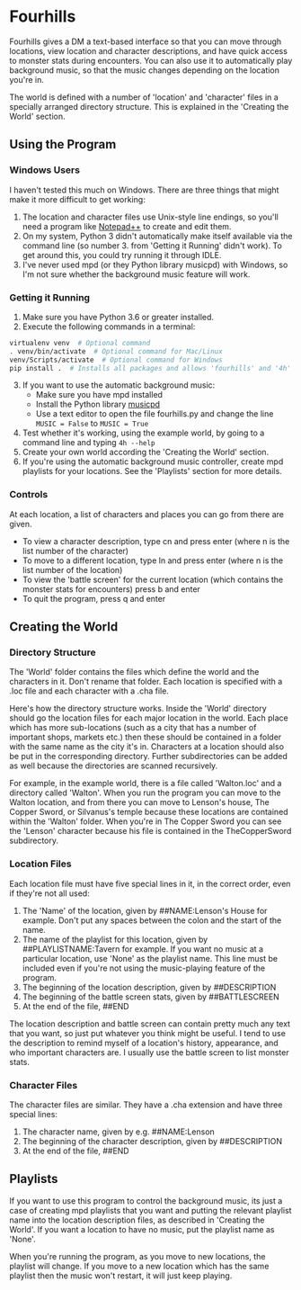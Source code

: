 # Fourhills
Fourhills gives a DM a text-based interface so that you can move through locations, view location and character descriptions, and have quick access to monster stats during encounters. You can also use it to automatically play background music, so that the music changes depending on the location you're in.

The world is defined with a number of 'location' and 'character' files in a specially arranged directory structure. This is explained in the 'Creating the World' section.

## Using the Program

### Windows Users
I haven't tested this much on Windows. There are three things that might make it more difficult to get working:

1. The location and character files use Unix-style line endings, so you'll need a program like [Notepad++](http://notepad-plus-plus.org/) to create and edit them.
2. On my system, Python 3 didn't automatically make itself available via the command line (so number 3. from 'Getting it Running' didn't work). To get around this, you could try running it through IDLE.
3. I've never used mpd (or they Python library musicpd) with Windows, so I'm not sure whether the background music feature will work.

### Getting it Running
1. Make sure you have Python 3.6 or greater installed.
2. Execute the following commands in a terminal:
```bash
virtualenv venv  # Optional command
. venv/bin/activate  # Optional command for Mac/Linux
venv/Scripts/activate  # Optional command for Windows
pip install .  # Installs all packages and allows 'fourhills' and '4h' to execute program
```
3. If you want to use the automatic background music:
   - Make sure you have mpd installed
   - Install the Python library [musicpd](https://pypi.python.org/pypi/python-musicpd)
   - Use a text editor to open the file fourhills.py and change the line `MUSIC = False` to `MUSIC = True`
4. Test whether it's working, using the example world, by going to a command line and typing `4h --help`
5. Create your own world according the 'Creating the World' section.
6. If you're using the automatic background music controller, create mpd playlists for your locations. See the 'Playlists' section for more details.

### Controls
At each location, a list of characters and places you can go from there are given.

* To view a character description, type cn and press enter (where n is the list number of the character)
* To move to a different location, type ln and press enter (where n is the list number of the location)
* To view the 'battle screen' for the current location (which contains the monster stats for encounters) press b and enter
* To quit the program, press q and enter

## Creating the World

### Directory Structure
The 'World' folder contains the files which define the world and the characters in it. Don't rename that folder. Each location is specified with a .loc file and each character with a .cha file.

Here's how the directory structure works. Inside the 'World' directory should go the location files for each major location in the world. Each place which has more sub-locations (such as a city that has a number of important shops, markets etc.) then these should be contained in a folder with the same name as the city it's in. Characters at a location should also be put in the corresponding directory. Further subdirectories can be added as well because the directories are scanned recursively.

For example, in the example world, there is a file called 'Walton.loc' and a directory called 'Walton'. When you run the program you can move to the Walton location, and from there you can move to Lenson's house, The Copper Sword, or Silvanus's temple because these locations are contained within the 'Walton' folder. When you're in The Copper Sword you can see the 'Lenson' character because his file is contained in the TheCopperSword subdirectory.

### Location Files

Each location file must have five special lines in it, in the correct order, even if they're not all used:

1. The 'Name' of the location, given by ##NAME:Lenson's House for example. Don't put any spaces between the colon and the start of the name.
2. The name of the playlist for this location, given by ##PLAYLISTNAME:Tavern for example. If you want no music at a particular location, use 'None' as the playlist name. This line must be included even if you're not using the music-playing feature of the program.
3. The beginning of the location description, given by ##DESCRIPTION
4. The beginning of the battle screen stats, given by ##BATTLESCREEN
5. At the end of the file, ##END

The location description and battle screen can contain pretty much any text that you want, so just put whatever you think might be useful. I tend to use the description to remind myself of a location's history, appearance, and who important characters are. I usually use the battle screen to list monster stats.

### Character Files

The character files are similar. They have a .cha extension and have three special lines:

1. The character name, given by e.g. ##NAME:Lenson
3. The beginning of the character description, given by ##DESCRIPTION
5. At the end of the file, ##END

## Playlists
If you want to use this program to control the background music, its just a case of creating mpd playlists that you want and putting the relevant playlist name into the location description files, as described in 'Creating the World'. If you want a location to have no music, put the playlist name as 'None'.

When you're running the program, as you move to new locations, the playlist will change. If you move to a new location which has the same playlist then the music won't restart, it will just keep playing.
